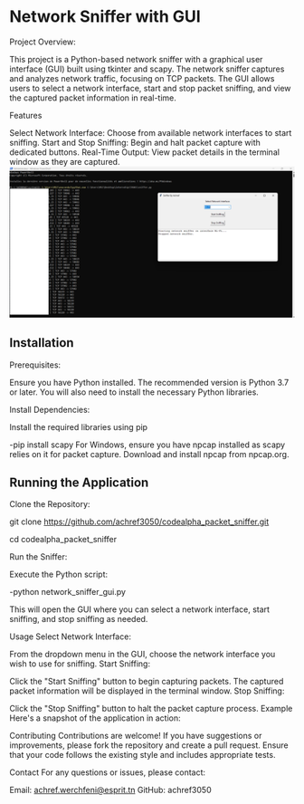 # Network Sniffer with GUI

Project Overview:

This project is a Python-based network sniffer with a graphical user interface (GUI) built using tkinter and scapy. The network sniffer captures and analyzes network traffic, focusing on TCP packets. The GUI allows users to select a network interface, start and stop packet sniffing, and view the captured packet information in real-time.

Features

Select Network Interface: Choose from available network interfaces to start sniffing.
Start and Stop Sniffing: Begin and halt packet capture with dedicated buttons.
Real-Time Output: View packet details in the terminal window as they are captured.
![Sniffer_screen](screenshot2.png)


## Installation


Prerequisites:

Ensure you have Python installed. The recommended version is Python 3.7 or later. You will also need to install the necessary Python libraries.

Install Dependencies:

Install the required libraries using pip

-pip install scapy
For Windows, ensure you have npcap installed as scapy relies on it for packet capture. Download and install npcap from npcap.org.

## Running the Application
Clone the Repository:


git clone https://github.com/achref3050/codealpha_packet_sniffer.git

cd codealpha_packet_sniffer

Run the Sniffer:

Execute the Python script:


-python network_sniffer_gui.py

This will open the GUI where you can select a network interface, start sniffing, and stop sniffing as needed.

Usage
Select Network Interface:

From the dropdown menu in the GUI, choose the network interface you wish to use for sniffing.
Start Sniffing:

Click the "Start Sniffing" button to begin capturing packets. The captured packet information will be displayed in the terminal window.
Stop Sniffing:

Click the "Stop Sniffing" button to halt the packet capture process.
Example
Here's a snapshot of the application in action:


Contributing
Contributions are welcome! If you have suggestions or improvements, please fork the repository and create a pull request. Ensure that your code follows the existing style and includes appropriate tests.


Contact
For any questions or issues, please contact:

Email: achref.werchfeni@esprit.tn
GitHub: achref3050
